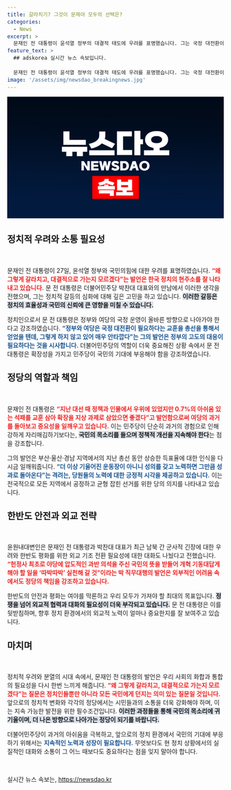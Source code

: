 ```yaml
---
title: 갈라치기? 그것이 문제야 모두의 선택은?
categories:
  - News
excerpt: >
  문재인 전 대통령이 윤석열 정부의 대결적 태도에 우려를 표명했습니다. 그는 국정 대전환이 필요하다며 민주당의 역할을 강조하고, 부산·울산·경남 지역의 정치적 변화에 기대를 드러냈습니다. 이 발언이 정치권에 미칠 영향은?
feature_text: >
  ## adskorea 실시간 뉴스 속보입니다.

  문재인 전 대통령이 윤석열 정부의 대결적 태도에 우려를 표명했습니다. 그는 국정 대전환이 필요하다며 민주당의 역할을 강조하고, 부산·울산·경남 지역의 정치적 변화에 기대를 드러냈습니다. 이 발언이 정치권에 미칠 영향은?
image: '/assets/img/newsdao_breakingnews.jpg'
---
```


<p><img src="/assets/img/newsdao_breakingnews.jpg" alt="adskorea 속보" /></p>

<h2 data-ke-size="size26">정치적 우려와 소통 필요성</h2>

<p data-ke-size="size16">&nbsp;</p>

<p>문재인 전 대통령이 27일, 윤석열 정부와 국민의힘에 대한 우려를 표명하였습니다. <b><span style="color: #ee2323;">“왜 그렇게 갈라치고, 대결적으로 가는지 모르겠다”는 발언은 한국 정치의 현주소를 잘 나타내고 있습니다.</span></b> 문 전 대통령은 더불어민주당 박찬대 대표와의 만남에서 이러한 생각을 전했으며, 그는 정치적 갈등의 심화에 대해 깊은 고민을 하고 있습니다. <b><span style="background-color: #21538527;">이러한 갈등은 정치의 효율성과 국민의 신뢰에 큰 영향을 미칠 수 있습니다.</span></b></p>

<p>정치인으로서 문 전 대통령은 정부와 여당의 국정 운영이 올바른 방향으로 나아가야 한다고 강조하였습니다. <b><span style="color: #1a5490;">“정부와 여당은 국정 대전환이 필요하다는 교훈을 총선을 통해서 얻었을 텐데, 그렇게 하지 않고 있어 매우 안타깝다”는 그의 발언은 정부의 고도의 대응이 필요하다는 것을 시사합니다.</span></b> 더불어민주당의 역할이 더욱 중요해진 상황 속에서 문 전 대통령은 확장성을 가지고 민주당이 국민의 기대에 부응해야 함을 강조하였습니다.</p>

<h2 data-ke-size="size26">정당의 역할과 책임</h2>

<p data-ke-size="size16">&nbsp;</p>

<p>문재인 전 대통령은 <b><span style="color: #ee2323;">“지난 대선 때 정책과 인물에서 우위에 있었지만 0.7%의 아쉬움 있는 석패를 교훈 삼아 확장을 지상 과제로 삼았으면 좋겠다”고 발언함으로써 여당의 과거를 돌아보고 중요성을 일깨우고 있습니다.</span></b> 이는 민주당이 단순히 과거의 경험으로 인해 강하게 자리매김하기보다는, <b><span style="background-color: #21538527;">국민의 목소리를 들으며 정책적 개선을 지속해야 한다</span></b>는 점을 강조합니다.</p>

<p>그의 발언은 부산·울산·경남 지역에서의 지난 총선 동안 상승한 득표율에 대한 인식을 다시금 일깨워줍니다. <b><span style="color: #1a5490;">“더 이상 기울어진 운동장이 아니니 성의를 갖고 노력하면 그만큼 성과로 돌아온다”는 격려는, 당원들의 노력에 대한 긍정적 시각을 제공하고 있습니다.</span></b> 이는 전국적으로 모든 지역에서 공정하고 균형 잡힌 선거를 위한 당의 의지를 나타내고 있습니다.</p>

<h2 data-ke-size="size26">한반도 안전과 외교 전략</h2>

<p data-ke-size="size16">&nbsp;</p>

<p>윤원내대변인은 문재인 전 대통령과 박찬대 대표가 최근 남북 간 군사적 긴장에 대한 우려와 한반도 평화를 위한 외교 기조 전환 필요성에 대한 대화도 나눴다고 전했습니다. <b><span style="color: #ee2323;">“헌정사 최초로 야당에 압도적인 과반 의석을 주신 국민의 뜻을 받들어 개혁 기동대답게 해야 할 일을 ‘따박따박’ 실천해 갈 것”이라는 박 직무대행의 발언은 외부적인 어려움 속에서도 정당의 책임을 강조하고 있습니다.</span></b></p>

<p>한반도의 안전과 평화는 여야를 막론하고 우리 모두가 가져야 할 최대의 목표입니다. <b><span style="background-color: #21538527;">정쟁을 넘어 외교적 협력과 대화의 필요성이 더욱 부각되고 있습니다.</span></b> 문 전 대통령은 이를 뒷받침하며, 향후 정치 환경에서의 외교적 노력이 얼마나 중요한지를 잘 보여주고 있습니다.</p>

<h2 data-ke-size="size26">마치며</h2>

<p data-ke-size="size16">&nbsp;</p>

<p>정치적 우려와 분열의 시대 속에서, 문재인 전 대통령의 발언은 우리 사회의 화합과 통합의 필요성을 다시 한번 느끼게 해줍니다. <b><span style="color: #ee2323;">“왜 그렇게 갈라치고, 대결적으로 가는지 모르겠다”는 질문은 정치인들뿐만 아니라 모든 국민에게 던지는 의미 있는 질문일 것입니다.</span></b> 앞으로의 정치적 변화와 각각의 정당에서는 시민들과의 소통을 더욱 강화해야 하며, 이는 지속 가능한 발전을 위한 필수조건입니다. <b><span style="background-color: #21538527;">이러한 과정들을 통해 국민의 목소리에 귀 기울이며, 더 나은 방향으로 나아가는 정당이 되기를 바랍니다.</span></b> </p>

<p>더불어민주당이 과거의 아쉬움을 극복하고, 앞으로의 정치 환경에서 국민의 기대에 부응하기 위해서는 <b><span style="color: #1a5490;">지속적인 노력과 성장이 필요합니다.</span></b> 무엇보다도 현 정치 상황에서의 실질적인 대화와 소통이 그 어느 때보다도 중요하다는 점을 잊지 말아야 합니다. <p data-ke-size="size16">&nbsp;</p></p>
실시간 뉴스 속보는, <a href="https://newsdao.kr" rel="dofollow">https://newsdao.kr</a>


